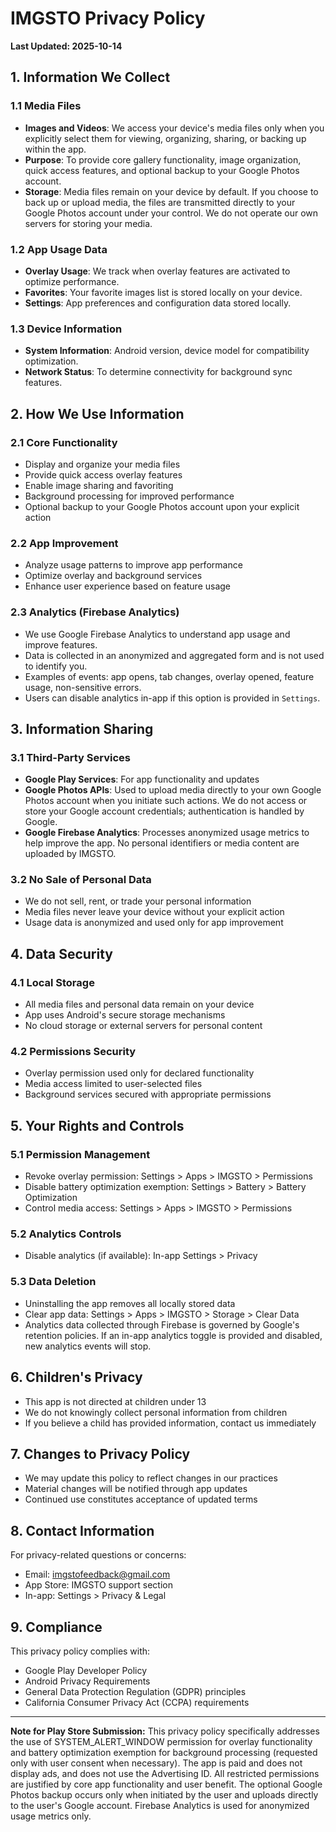 # IMGSTO Privacy Policy

**Last Updated: 2025-10-14**

## 1. Information We Collect

### 1.1 Media Files
- **Images and Videos**: We access your device's media files only when you explicitly select them for viewing, organizing, sharing, or backing up within the app.
- **Purpose**: To provide core gallery functionality, image organization, quick access features, and optional backup to your Google Photos account.
- **Storage**: Media files remain on your device by default. If you choose to back up or upload media, the files are transmitted directly to your Google Photos account under your control. We do not operate our own servers for storing your media.

### 1.2 App Usage Data
- **Overlay Usage**: We track when overlay features are activated to optimize performance.
- **Favorites**: Your favorite images list is stored locally on your device.
- **Settings**: App preferences and configuration data stored locally.

### 1.3 Device Information
- **System Information**: Android version, device model for compatibility optimization.
- **Network Status**: To determine connectivity for background sync features.

## 2. How We Use Information

### 2.1 Core Functionality
- Display and organize your media files
- Provide quick access overlay features
- Enable image sharing and favoriting
- Background processing for improved performance
- Optional backup to your Google Photos account upon your explicit action

### 2.2 App Improvement
- Analyze usage patterns to improve app performance
- Optimize overlay and background services
- Enhance user experience based on feature usage

### 2.3 Analytics (Firebase Analytics)
- We use Google Firebase Analytics to understand app usage and improve features.
- Data is collected in an anonymized and aggregated form and is not used to identify you.
- Examples of events: app opens, tab changes, overlay opened, feature usage, non-sensitive errors.
- Users can disable analytics in-app if this option is provided in `Settings`.


## 3. Information Sharing

### 3.1 Third-Party Services
- **Google Play Services**: For app functionality and updates
- **Google Photos APIs**: Used to upload media directly to your own Google Photos account when you initiate such actions. We do not access or store your Google account credentials; authentication is handled by Google.
- **Google Firebase Analytics**: Processes anonymized usage metrics to help improve the app. No personal identifiers or media content are uploaded by IMGSTO.

### 3.2 No Sale of Personal Data
- We do not sell, rent, or trade your personal information
- Media files never leave your device without your explicit action
- Usage data is anonymized and used only for app improvement

## 4. Data Security

### 4.1 Local Storage
- All media files and personal data remain on your device
- App uses Android's secure storage mechanisms
- No cloud storage or external servers for personal content

### 4.2 Permissions Security
- Overlay permission used only for declared functionality
- Media access limited to user-selected files
- Background services secured with appropriate permissions

## 5. Your Rights and Controls

### 5.1 Permission Management
- Revoke overlay permission: Settings > Apps > IMGSTO > Permissions
- Disable battery optimization exemption: Settings > Battery > Battery Optimization
- Control media access: Settings > Apps > IMGSTO > Permissions

### 5.2 Analytics Controls
- Disable analytics (if available): In-app Settings > Privacy

### 5.3 Data Deletion
- Uninstalling the app removes all locally stored data
- Clear app data: Settings > Apps > IMGSTO > Storage > Clear Data
- Analytics data collected through Firebase is governed by Google's retention policies. If an in-app analytics toggle is provided and disabled, new analytics events will stop.

## 6. Children's Privacy

- This app is not directed at children under 13
- We do not knowingly collect personal information from children
- If you believe a child has provided information, contact us immediately

## 7. Changes to Privacy Policy

- We may update this policy to reflect changes in our practices
- Material changes will be notified through app updates
- Continued use constitutes acceptance of updated terms

## 8. Contact Information

For privacy-related questions or concerns:
- Email: imgstofeedback@gmail.com
- App Store: IMGSTO support section
- In-app: Settings > Privacy & Legal

## 9. Compliance

This privacy policy complies with:
- Google Play Developer Policy
- Android Privacy Requirements
- General Data Protection Regulation (GDPR) principles
- California Consumer Privacy Act (CCPA) requirements

---

**Note for Play Store Submission:**
This privacy policy specifically addresses the use of SYSTEM_ALERT_WINDOW permission for overlay functionality and battery optimization exemption for background processing (requested only with user consent when necessary). The app is paid and does not display ads, and does not use the Advertising ID. All restricted permissions are justified by core app functionality and user benefit. The optional Google Photos backup occurs only when initiated by the user and uploads directly to the user's Google account. Firebase Analytics is used for anonymized usage metrics only.

